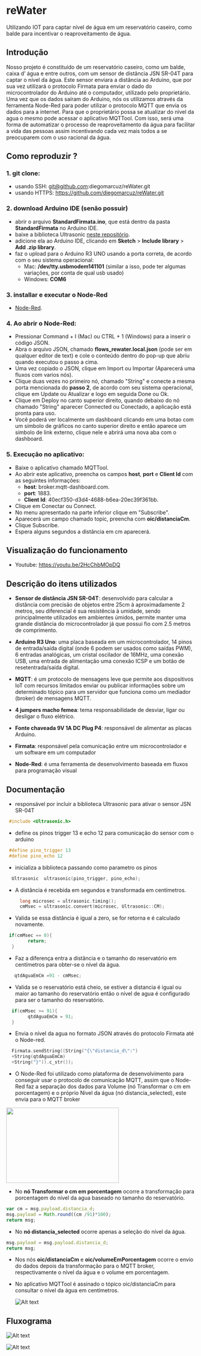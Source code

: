 # reWater
Utilizando IOT para captar nível de água em um reservatório caseiro, como balde para incentivar o reaproveitamento de água.


## Introdução 

Nosso projeto é constituído de um reservatório caseiro, como um balde, caixa d’ água e entre outros, com um sensor de distância JSN SR-04T para captar o nível da água. Este sensor enviara a distância ao Arduino, que por sua vez utilizará o protocolo Firmata para enviar o dado do microcontrolador do Arduino até o computador, utilizado pelo proprietário. Uma vez que os dados saíram do Arduino, nós os utilizamos através da ferramenta Node-Red para poder utilizar o protocolo MQTT que envia os dados para a internet. Para que o proprietário possa se atualizar do nível da agua o mesmo pode acessar o aplicativo MQTTool. Com isso, será uma forma de automatizar o processo de reaproveitamento da água para facilitar a vida das pessoas assim incentivando cada vez mais todos a se preocuparem com o uso racional da água.

## Como reproduzir ? 

### 1. git clone: 
  - usando SSH: git@github.com:diegomarcuz/reWater.git
  - usando HTTPS: https://github.com/diegomarcuz/reWater.git

### 2. download Arduino IDE (senão possuir)
  - abrir o arquivo **StandardFirmata.ino**, que está dentro da pasta **StandardFirmata** no Arduino IDE.
  - baixe a biblioteca Ultrasonic [neste repositório](https://github.com/filipeflop/Ultrasonic).
  - adicione ela ao Arduino IDE, clicando em **Sketch** > **Include library** > **Add .zip library**.
  - faz o upload para o Arduino R3 UNO usando a porta correta, de acordo com o seu sistema operacional:
      - Mac: **/dev/tty.usbmodem141101** (similar a isso, pode ter algumas variações, por conta de qual usb usado)
      - Windows: **COM6**
  
### 3. installar e executar o Node-Red
  - [Node-Red](https://nodered.org/docs/getting-started/local).
  
### 4. Ao abrir o Node-Red: 
  - Pressionar Command + I (Mac) ou CTRL + 1 (Windows) para a inserir o código JSON.
  - Abra o arquivo JSON, chamado **flows_rewater.local.json** (pode ser em qualquer editor de text) e cole o conteúdo dentro      do pop-up que abriu quando executou o passo a cima.
  - Uma vez copiado o JSON, clique em Import ou Importar (Aparecerá uma fluxos com varios nós).
  - Clique duas vezes no primeiro nó, chamado "String" e conecte a mesma porta mencionada do **passo 2**, de acordo com seu       sistema operacional, clique em Update ou Atualizar e logo em seguida Done ou Ok.
  - Clique em Deploy no canto superior direito, quando debaixo do nó chamado "String" aparecer Connected ou Conectado, a          aplicação está pronta para uso. 
  - Você poderá ver localmente um dashboard clicando em uma botao com um símbolo de gráficos no canto superior direito e então    aparece um símbolo de link externo, clique nele e abrirá uma nova aba com o dashboard. 
  
 ### 5. Execução no aplicativo:
   - Baixe o aplicativo chamado MQTTool.
   - Ao abrir este aplicativo, preencha os campos **host**, **port** e **Client Id** com as seguintes informações: 
      - **host**: broker.mqtt-dashboard.com.
      - **port**: 1883.
      - **Client Id**: 40ecf350-d3d4-4688-b6ea-20ec39f361bb.
   - Clique em Conectar ou Connect.
   - No menu apresentado na parte inferior clique em "Subscribe".
   - Aparecerá um campo chamado topic, preencha com **oic/distanciaCm**.
   - Clique Subscribe.
   - Espera alguns segundos a distância em cm aparecerá.
    
  
## Visualização do funcionamento
 - Youtube: https://youtu.be/2HcChbMOpDQ
 
## Descrição do itens utilizados
 - **Sensor de distância JSN SR-04T**: desenvolvido para calcular a distância com precisão de objetos entre 25cm à                aproximadamente  2 metros, seu diferencial é sua resistência à umidade, sendo principalmente utilizados em ambientes          úmidos, permite manter uma grande distância do microcontrolador já que possui fio com 2.5 metros de comprimento.
 
 - **Arduino R3 Uno**: uma placa baseada em um microcontrolador, 14 pinos de entrada/saída digital (onde 6 podem ser usados      como  saídas PWM), 6 entradas analógicas, um cristal oscilador de 16MHz, uma conexão USB, uma entrada de alimentação          uma conexão ICSP e um botão de resetentrada/saída digital.
 
 - **MQTT**: é um protocolo de mensagens leve que  permite aos dispositivos IoT com recursos limitados enviar ou publicar        informações sobre um determinado tópico para um servidor que funciona como um mediador (broker) de mensagens MQTT.

 - **4 jumpers macho femea**: tema responsabilidade de desviar, ligar ou desligar o fluxo elétrico.
 
 - **Fonte chaveada 9V 1A DC Plug P4**: responsável de alimentar as placas Arduino.

 - **Firmata**: responsável pela comunicação entre um microcontrolador e um software em um computador

 - **Node-Red**: é uma ferramenta de desenvolvimento baseada em fluxos para programação visual

## Documentação 

  -  responsável por incluir a biblioteca Ultrasonic para ativar o sensor JSN SR-04T
  
~~~C++
 #include <Ultrasonic.h>
~~~

  -  define os pinos trigger 13 e echo 12 para comunicação do sensor com o arduino

~~~C++
 #define pino_trigger 13
 #define pino_echo 12
~~~

  -  inicializa a biblioteca passando como parametro os pinos
  
~~~C++
  Ultrasonic  ultrasonic(pino_trigger, pino_echo);
~~~
     
  -  A distância é recebida em segundos e transformada em centímetros. 
  
~~~C++
     long microsec = ultrasonic.timing();
     cmMsec = ultrasonic.convert(microsec, Ultrasonic::CM);
~~~
     
  - Valida se essa distância é igual a zero, se for retorna e é calculado novamente.
  
~~~C++
 if(cmMsec == 0){
        return;
  }
~~~
    
  - Faz a diferença entra a distância e o tamanho do reservatório em centímetros para obter-se o nível da água.
  
~~~C++
   qtdAguaEmCm =91 - cmMsec;
~~~
  
  - Valida se o reservatório está cheio, se estiver a distancia é igual ou maior ao tamanho do reservatório então o nível de agua é configurado para ser o tamanho do reservatório.
  
~~~C++
  if(cmMsec >= 91){
        qtdAguaEmCm = 91;
  }
~~~

  - Envia o nível da agua no formato JSON através do protocolo Firmata até o Node-red.
  
~~~C++
  Firmata.sendString((String("{\"distancia_d\":")
  +String(qtdAguaEmCm)
  +String("}")).c_str());
~~~
 
  - O Node-Red foi utilizado como plataforma de desenvolvimento para conseguir usar o protocolo de comunicação MQTT, assim que o Node-Red faz a separação dos dados para Volume (nó Transformar o cm em porcentagem) e o próprio Nível da água (nó distancia_selected), este envia para o MQTT broker
  
   <img src="/assets/node-red.png" width="300" height="200" />

  
    
  - No **nó Transformar o cm em porcentagem** ocorre a transformação para porcentagem do nível da agua baseado no tamanho do reservatório.
  
~~~javascript
var cm = msg.payload.distancia_d;
msg.payload = Math.round((cm /91)*100);
return msg;
~~~
    
  - No **nó distancia_selected** ocorre apenas a seleção do nível da água.
  
~~~javascript
msg.payload = msg.payload.distancia_d;
return msg;
~~~
  
    
  - Nos nós **oic/distanciaCm** e **oic/volumeEmPorcentagem** ocorre o envio do dados depois da transformação para o MQTT broker, respectivamente o nível da água e o volume em porcentagem.
  
  - No aplicativo MQTTool é assinado o tópico oic/distanciaCm para consultar o nível da água em centímetros.
  
    ![Alt text](/assets/app.png)
 
 
 ## Fluxograma
 
  ![Alt text](/assets/fluxo1.png)
  
  ![Alt text](/assets/fluxo2.png)
